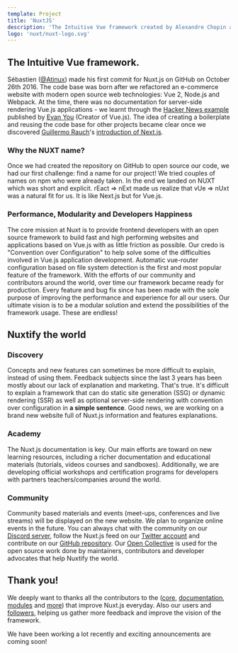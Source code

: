 ```yaml
---
template: Project
title: 'NuxtJS'
description: 'The Intuitive Vue framework created by Alexandre Chopin and Sébastien Chopin in 2016. Already adopted by over 5 millions developers around the world.'
logo: 'nuxt/nuxt-logo.svg'
---
```


## The Intuitive Vue framework.

Sébastien ([@Atinux](https://twitter.com/Atinux)) made his first commit for Nuxt.js on GitHub on October 26th 2016. The code base was born after we refactored an e-commerce website with modern open source web technologies: Vue 2, Node.js and Webpack. At the time, there was no documentation for server-side rendering Vue.js applications - we learnt through the [Hacker News example](https://github.com/vuejs/vue-hackernews-2.0) published by [Evan You](https://twitter.com/youyuxi) (Creator of Vue.js). The idea of creating a boilerplate and reusing the code base for other projects became clear once we discovered [Guillermo Rauch](https://twitter.com/rauchg)'s [introduction of Next.js](https://vercel.com/blog/next).

### Why the NUXT name?

Once we had created the repository on GitHub to open source our code, we had our first challenge: find a name for our project! We tried couples of names on npm who were already taken. In the end we landed on NUXT which was short and explicit. rEact ⇒ nExt made us realize that vUe ⇒ nUxt was a natural fit for us. It is like Next.js but for Vue.js.

### Performance, Modularity and Developers Happiness

The core mission at Nuxt is to provide frontend developers with an open source framework to build fast and high performing websites and applications based on Vue.js with as little friction as possible. Our credo is "Convention over Configuration" to help solve some of the difficulties involved in Vue.js application development. Automatic vue-router configuration based on file system detection is the first and most popular feature of the framework. With the efforts of our community and contributors around the world, over time our framework became ready for production. Every feature and bug fix since has been made with the sole purpose of improving the performance and experience for all our users. Our ultimate vision is to be a modular solution and extend the possibilities of the framework usage. These are endless!

## Nuxtify the world

### Discovery

Concepts and new features can sometimes be more difficult to explain, instead of using them. Feedback subjects since the last 3 years has been mostly about our lack of explanation and marketing. That's true. It's difficult to explain a framework that can do static site generation (SSG) or dynamic rendering (SSR) as well as optional server-side rendering with convention over configuration in **a simple sentence**. Good news, we are working on a brand new website full of Nuxt.js information and features explanations.

### Academy

The Nuxt.js documentation is key. Our main efforts are toward on new learning resources, including a richer documentation and educational materials (tutorials, videos courses and sandboxes). Additionally, we are developing official workshops and certification programs for developers with partners teachers/companies around the world.

### Community

Community based materials and events (meet-ups, conferences and live streams) will be displayed on the new website. We plan to organize online events in the future. You can always chat with the community on our [Discord server](https://discord.nuxtjs.org), follow the Nuxt.js feed on our [Twitter account](https://twitter.com/nuxt_js) and contribute on our [GitHub repository](https://github.com/nuxt/nuxt.js). Our [Open Collective](https://opencollective.com/nuxtjs) is used for the open source work done by maintainers, contributors and developer advocates that help Nuxtify the world.

## Thank you!

We deeply want to thanks all the contributors to the ([core](https://github.com/nuxt/nuxt.js/graphs/contributors), [documentation](https://github.com/nuxt/docs/graphs/contributors), [modules](https://github.com/nuxt-community) and [more](https://github.com/topics/nuxt)) that improve Nuxt.js everyday. Also our users and [followers](https://twitter.com/nuxt_js), helping us gather more feedback and improve the vision of the framework.

We have been working a lot recently and exciting announcements are coming soon!
